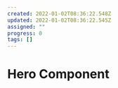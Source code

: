 ```yaml
---
created: 2022-01-02T08:36:22.548Z
updated: 2022-01-02T08:36:22.545Z
assigned: ""
progress: 0
tags: []
---
```


# Hero Component
